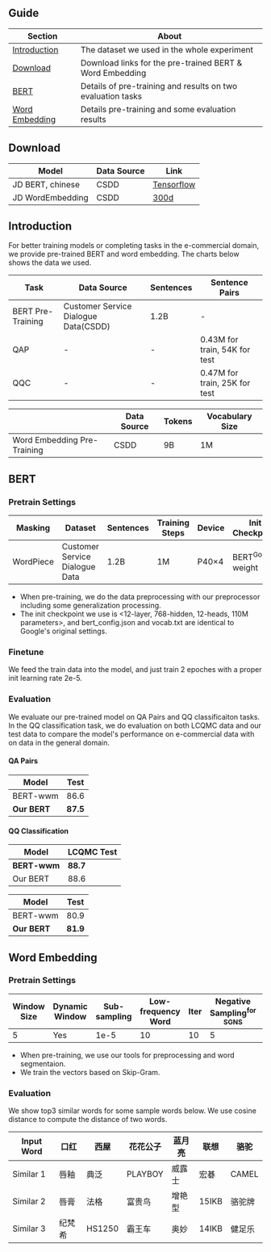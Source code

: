 ## Guide
| Section | About |
| -- | -- |
| [Introduction](#Introduction) | The dataset we used in the whole experiment|
| [Download](#Download) | Download links for the pre-trained BERT & Word Embedding|
| [BERT](#BERT) | Details of pre-training and results on two evaluation tasks |
| [Word Embedding](#Word-Embedding)| Details pre-training and some evaluation results |
## Download
| Model | Data Source| Link |
| -- | -- | -- |
| JD BERT, chinese | CSDD | [Tensorflow](https://jdai009.s3.cn-north-1.jdcloud-oss.com/jd-aig/open/models/nlp_baai/20190918/JDAI-BERT.tar.gz?AWSAccessKeyId=BB50A587AB371E21919040C802767A0C&Expires=1600048798&Signature=vv36ssU2iqVasPOdYuBCWIDm5X4%3D)|
| JD WordEmbedding | CSDD | [300d](https://jdai009.s3.cn-north-1.jdcloud-oss.com/jd-aig/open/models/nlp_baai/20190918/JDAI-WORD-EMBEDDING.tar.gz?AWSAccessKeyId=BB50A587AB371E21919040C802767A0C&Expires=1600048776&Signature=14rM5LFQywsWHLXhlhGEQAHEE%2FQ%3D)|
## Introduction
For better training models or completing tasks in the e-commercial domain, we provide pre-trained BERT and word embedding. The charts below shows the data we used.

| Task| Data Source | Sentences | Sentence Pairs |
| -- | -- | -- | -- |
| BERT Pre-Training | Customer Service Dialogue Data(CSDD)| 1.2B | - |
| QAP | - | - | 0.43M for train, 54K for test |
| QQC | - | - | 0.47M for train, 25K for test |

| | Data Source |Tokens | Vocabulary Size |
| -- | -- | -- | -- |
| Word Embedding Pre-Training | CSDD | 9B | 1M | 
## BERT
### Pretrain Settings
| Masking | Dataset | Sentences | Training Steps | Device | Init Checkpoint | Init Lr |
| -- | -- | -- | -- | -- | -- | -- |
| WordPiece | Customer Service Dialogue Data | 1.2B | 1M | P40×4 | BERT<sup>Google</sup> weight | 1e-4 |
* When pre-training, we do the data preprocessing with our preprocessor including some generalization processing.
* The init checkpoint we use is <12-layer, 768-hidden, 12-heads, 110M parameters>, and bert_config.json and vocab.txt are identical to Google's original settings. 
### Finetune
We feed the train data into the model, and just train 2 epoches with a proper init learning rate 2e-5.
### Evaluation
We evaluate our pre-trained model on QA Pairs and QQ classificaiton tasks. In the QQ classification task, we do evaluation on both LCQMC data and our test data to compare the model's performance on e-commercial data with on data in the general domain.
#### QA Pairs
| Model | Test |
| -- | -- |
| BERT-wwm | 86.6 |
| **Our BERT** | **87.5** |
#### QQ Classification
| Model | LCQMC Test |
| -- | -- |
| **BERT-wwm** | **88.7** |
| Our BERT | 88.6 |

| Model | Test |
| -- | -- |
| BERT-wwm | 80.9 |
| **Our BERT** | **81.9** |
## Word Embedding
### Pretrain Settings
| Window Size | Dynamic Window | Sub-sampling | Low-frequency Word | Iter | Negative Sampling<sup>for SGNS</sup> | Dim |
| -- | -- | -- | -- | -- | -- | -- |
| 5 | Yes | 1e-5 | 10 | 10 | 5 | 300 |
* When pre-training, we use our tools for preprocessing and word segmentaion.
* We train the vectors based on Skip-Gram.
### Evaluation
We show top3 similar words for some sample words below. We use cosine distance to compute the distance of two words.

| Input Word | 口红 | 西屋 | 花花公子 | 蓝月亮 | 联想 | 骆驼 |
| -- | -- | -- | -- | --| -- | -- |
| Similar 1 | 唇釉 | 典泛 | PLAYBOY | 威露士 | 宏碁 | CAMEL |
| Similar 2 | 唇膏 | 法格 | 富贵鸟 | 增艳型 | 15IKB | 骆驼牌 |
| Similar 3 | 纪梵希 | HS1250 | 霸王车 | 奥妙 | 14IKB | 健足乐 |
